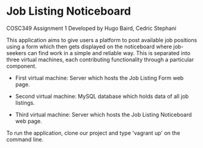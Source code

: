 # Job Listing Noticeboard

COSC349 Assignment 1
Developed by Hugo Baird, Cedric Stephani

This application aims to give users a platform to post available job positions using a form which then gets displayed on the noticeboard where job-seekers can find work in a simple and reliable way. This is separated into three virtual machines, each contributing functionality through a particular component. 

- First virtual machine: Server which hosts the Job Listing Form web page.

- Second virtual machine: MySQL database which holds data of all job listings.

- Third virtual machine: Server which hosts the Job Listing Noticeboard web page.

To run the application, clone our project and type 'vagrant up' on the command line.
